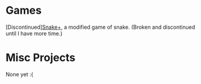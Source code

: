 # Games
[Discontinued][Snake+](/SnakePlus), a modified game of snake. (Broken and discontinued until I have more time.)
# Misc Projects
None yet :(
